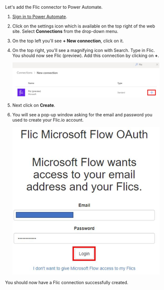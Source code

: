Let's add the Flic connector to Power Automate.

1.  [Sign in to Power Automate](https://flow.microsoft.com/?azure-portal=true).

1.  Click on the settings icon which is available on the top right of the web site. Select **Connections** from the drop-down menu.

1.  On the top left you'll see **+ New connection**, click on it.

1.  On the top right, you'll see a magnifying icon with Search. Type in Flic. You should now see Flic (preview). Add this connection by clicking on **+**.

	![Add Flic connection](../media/add-flic-connection.jpg)

1.  Next click on **Create**.

1.  You will see a pop-up window asking for the email and password you used to create your Flic.io account.

    ![Flic connector email password](../media/flic-connector-email-password.jpg)

You should now have a Flic connection successfully created.
